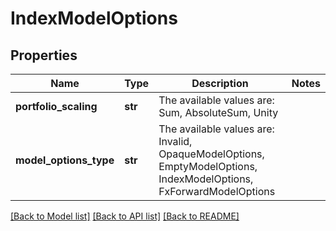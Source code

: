 # IndexModelOptions


## Properties
Name | Type | Description | Notes
------------ | ------------- | ------------- | -------------
**portfolio_scaling** | **str** | The available values are: Sum, AbsoluteSum, Unity | 
**model_options_type** | **str** | The available values are: Invalid, OpaqueModelOptions, EmptyModelOptions, IndexModelOptions, FxForwardModelOptions | 

[[Back to Model list]](../README.md#documentation-for-models) [[Back to API list]](../README.md#documentation-for-api-endpoints) [[Back to README]](../README.md)


